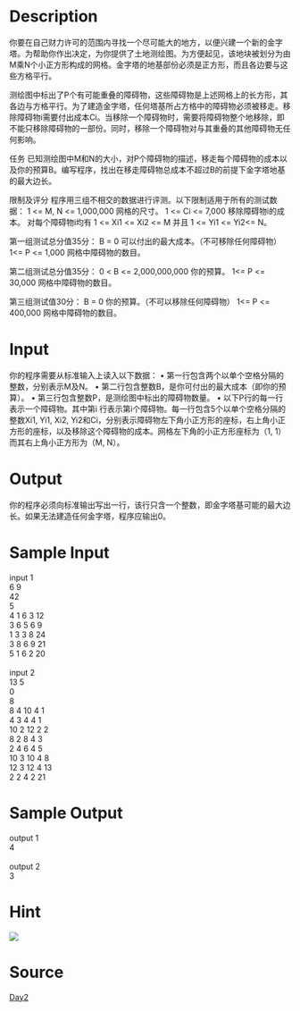 
# Description

<div class="content">你要在自己财力许可的范围内寻找一个尽可能大的地方，以便兴建一个新的金字塔。为帮助你作出决定，为你提供了土地测绘图。为方便起见，该地块被划分为由M乘N个小正方形构成的网格。金字塔的地基部份必须是正方形，而且各边要与这些方格平行。

测绘图中标出了P个有可能重叠的障碍物，这些障碍物是上述网格上的长方形，其各边与方格平行。为了建造金字塔，任何塔基所占方格中的障碍物必须被移走。移除障碍物i需要付出成本Ci。当移除一个障碍物时，需要将障碍物整个地移除，即不能只移除障碍物的一部份。同时，移除一个障碍物对与其重叠的其他障碍物无任何影响。

任务
已知测绘图中M和N的大小，对P个障碍物的描述，移走每个障碍物的成本以及你的预算B。编写程序，找出在移走障碍物总成本不超过B的前提下金字塔地基的最大边长。

限制及评分
程序用三组不相交的数据进行评测。以下限制适用于所有的测试数据：
1 &lt;= M, N &lt;= 1,000,000		网格的尺寸。
1 &lt;= Ci &lt;= 7,000			移除障碍物i的成本。
对每个障碍物i均有 1 &lt;= Xi1 &lt;= Xi2 &lt;= M 并且 1 &lt;= Yi1 &lt;= Yi2&lt;= N。

第一组测试总分值35分：
B = 0					可以付出的最大成本。（不可移除任何障碍物）
1&lt;= P &lt;= 1,000			网格中障碍物的数目。

第二组测试总分值35分：
0 &lt; B &lt;= 2,000,000,000		你的预算。
1&lt;= P &lt;= 30,000			网格中障碍物的数目。

第三组测试值30分：
B = 0					你的预算。（不可以移除任何障碍物）
1&lt;= P &lt;= 400,000			网格中障碍物的数目。
</div>

# Input

<div class="content">你的程序需要从标准输入上读入以下数据：
•	第一行包含两个以单个空格分隔的整数，分别表示M及N。
•	第二行包含整数B，是你可付出的最大成本（即你的预算）。
•	第三行包含整数P，是测绘图中标出的障碍物数量。
•	以下P行的每一行表示一个障碍物。其中第i 行表示第i个障碍物。每一行包含5个以单个空格分隔的整数Xi1, Yi1, Xi2, Yi2和Ci，分别表示障碍物左下角小正方形的座标，右上角小正方形的座标，以及移除这个障碍物的成本。网格左下角的小正方形座标为（1, 1）而其右上角小正方形为（M, N）。


</div>

# Output

<div class="content">你的程序必须向标准输出写出一行，该行只含一个整数，即金字塔基可能的最大边长。如果无法建造任何金字塔，程序应输出0。
</div>

# Sample Input

<div class="content"><span class="sampledata">input 1<br/>
6 9<br/>
42<br/>
5<br/>
4 1 6 3 12<br/>
3 6 5 6 9<br/>
1 3 3 8 24<br/>
3 8 6 9 21<br/>
5 1 6 2 20<br/>
<br/>
input 2<br/>
13 5<br/>
0<br/>
8<br/>
8 4 10 4 1<br/>
4 3 4 4 1<br/>
10 2 12 2 2<br/>
8 2 8 4 3<br/>
2 4 6 4 5<br/>
10 3 10 4 8<br/>
12 3 12 4 13<br/>
2 2 4 2 21<br/>
</span></div>

# Sample Output

<div class="content"><span class="sampledata">output 1<br/>
4<br/>
<br/>
output 2<br/>
3<br/>
</span></div>

# Hint

<div class="content"><p><img border="0" src="/source/bzoj/1795/img/aHR0cHM6Ly9seWRzeS5jb20vSnVkZ2VPbmxpbmUvaW1hZ2VzLzE3OTUuanBn.jpg"/> </p></div>

# Source

<div class="content"><p><a href="problemset.php?search=Day2">Day2</a></p></div>

